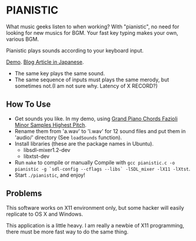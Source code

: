 PIANISTIC
=========
What music geeks listen to when working?
With "pianistic", no need for looking for new musics for BGM.
Your fast key typing makes your own, various BGM.

Pianistic plays sounds according to your keyboard input.

[Demo]().
[Blog Article in Japanese]().

* The same key plays the same sound.
* The same sequence of inputs must plays the same merody, but sometimes 
not.(I am not sure why. Latency of X RECORD?)

How To Use
----------
* Get sounds you like. In my demo, using [Grand Piano Chords Fazioli Minor Samples Highest Pitch](http://ibeat.org/piano-chords-free/).
* Rename them from 'a.wav' to 'l.wav' for 12 sound files and put them in 'audio/' directory (See `loadSounds` function).
* Install libraries (these are the package names in Ubuntu).
  * libsdl-mixer1.2-dev
  * libxtst-dev
* Run `make` to compile or manually Compile with ``gcc pianistic.c -o pianistic -g `sdl-config --cflags --libs` -lSDL_mixer -lX11 -lXtst``.
* Start `./pianistic`, and enjoy!

Problems
--------

This software works on X11 environment only, but some hacker will easily
replicate to OS X and Windows.

This application is a little heavy.
I am really a newbie of X11 programming, there must be more fast way
to do the same thing.
